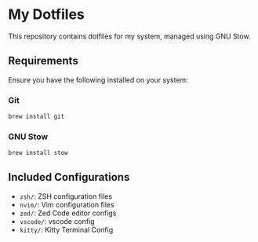 # My Dotfiles

This repository contains dotfiles for my system, managed using GNU Stow.

## Requirements

Ensure you have the following installed on your system:

### Git

```bash
brew install git
```

### GNU Stow

```bash
brew install stow
```


## Included Configurations

- `zsh/`: ZSH configuration files
- `nvim/`: Vim configuration files
- `zed/`: Zed Code editor configs
- `vscode/`: vscode config
- `kitty/`: Kitty Terminal Config

